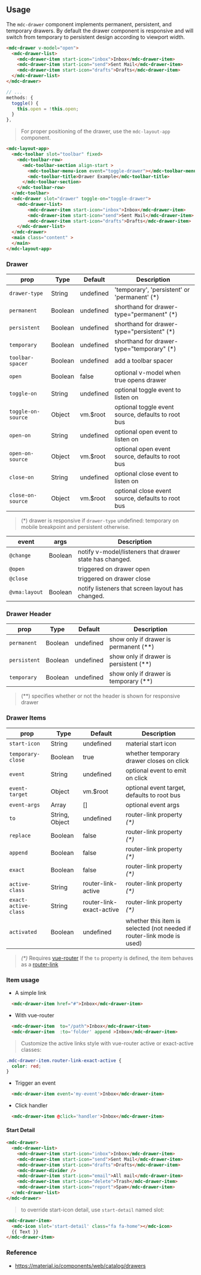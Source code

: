 ## Usage

The `mdc-drawer` component implements permanent, persistent, and temporary drawers.
By default the drawer component is responsive and will switch from temporary to persistent design according to viewport width.

```html
<mdc-drawer v-model="open">
  <mdc-drawer-list>
    <mdc-drawer-item start-icon="inbox">Inbox</mdc-drawer-item>
    <mdc-drawer-item start-icon="send">Sent Mail</mdc-drawer-item>
    <mdc-drawer-item start-icon="drafts">Drafts</mdc-drawer-item>
  </mdc-drawer-list>
</mdc-drawer>
```

```javascript
// ...
methods: {
  toggle() {
    this.open = !this.open;
  }
},
```

> For proper positioning of the drawer, use the `mdc-layout-app` component.

```html
<mdc-layout-app>
  <mdc-toolbar slot="toolbar" fixed>
    <mdc-toolbar-row>
      <mdc-toolbar-section align-start >
        <mdc-toolbar-menu-icon event="toggle-drawer"></mdc-toolbar-menu-icon>
        <mdc-toolbar-title>Drawer Example</mdc-toolbar-title>
      </mdc-toolbar-section>
    </mdc-toolbar-row>
  </mdc-toolbar>
  <mdc-drawer slot="drawer" toggle-on="toggle-drawer">
    <mdc-drawer-list>
        <mdc-drawer-item start-icon="inbox">Inbox</mdc-drawer-item>
        <mdc-drawer-item start-icon="send">Sent Mail</mdc-drawer-item>
        <mdc-drawer-item start-icon="drafts">Drafts</mdc-drawer-item>
    </mdc-drawer-list>
  </mdc-drawer>
  <main class="content" >
  </main>
</mdc-layout-app>
```

### Drawer

| prop               | Type    | Default   | Description                                        |
| ------------------ | ------- | --------- | -------------------------------------------------- |
| `drawer-type`      | String  | undefined | 'temporary', 'persistent' or 'permanent' (\*)      |
| `permanent`        | Boolean | undefined | shorthand for drawer-type="permanent" (\*)         |
| `persistent`       | Boolean | undefined | shorthand for drawer-type="persistent" (\*)        |
| `temporary`        | Boolean | undefined | shorthand for drawer-type="temporary" (\*)         |
| `toolbar-spacer`   | Boolean | undefined | add a toolbar spacer                               |
| `open`             | Boolean | false     | optional v-model when true opens drawer            |
| `toggle-on`        | String  | undefined | optional toggle event to listen on                 |
| `toggle-on-source` | Object  | vm.$root  | optional toggle event source, defaults to root bus |
| `open-on`          | String  | undefined | optional open event to listen on                   |
| `open-on-source`   | Object  | vm.$root  | optional open event source, defaults to root bus   |
| `close-on`         | String  | undefined | optional close event to listen on                  |
| `close-on-source`  | Object  | vm.$root  | optional close event source, defaults to root bus  |

> (\*) drawer is responsive if `drawer-type` undefined: temporary on mobile breakpoint and persistent otherwise.

| event         | args    | Description                                             |
| ------------- | ------- | ------------------------------------------------------- |
| `@change`     | Boolean | notify v-model/listeners that drawer state has changed. |
| `@open`       |         | triggered on drawer open                                |
| `@close`      |         | triggered on drawer close                               |
| `@vma:layout` | Boolean | notify listeners that screen layout has changed.        |

### Drawer Header

| prop         | Type    | Default   | Description                              |
| ------------ | ------- | --------- | ---------------------------------------- |
| `permanent`  | Boolean | undefined | show only if drawer is permanent (\*\*)  |
| `persistent` | Boolean | undefined | show only if drawer is persistent (\*\*) |
| `temporary`  | Boolean | undefined | show only if drawer is temporary (\*\*)  |

> (\*\*) specifies whether or not the header is shown for responsive drawer

### Drawer Items

| prop                 | Type           | Default                  | Description                                                            |
| -------------------- | -------------- | ------------------------ | ---------------------------------------------------------------------- |
| `start-icon`         | String         | undefined                | material start icon                                                    |
| `temporary-close`    | Boolean        | true                     | whether temporary drawer closes on click                               |
| `event`              | String         | undefined                | optional event to emit on click                                        |
| `event-target`       | Object         | vm.$root                 | optional event target, defaults to root bus                            |
| `event-args`         | Array          | []                       | optional event args                                                    |
| `to`                 | String, Object | undefined                | router-link property _(\*)_                                            |
| `replace`            | Boolean        | false                    | router-link property _(\*)_                                            |
| `append`             | Boolean        | false                    | router-link property _(\*)_                                            |
| `exact`              | Boolean        | false                    | router-link property _(\*)_                                            |
| `active-class`       | String         | router-link-active       | router-link property _(\*)_                                            |
| `exact-active-class` | String         | router-link-exact-active | router-link property _(\*)_                                            |
| `activated`          | Boolean        | undefined                | whether this item is selected (not needed if router-link mode is used) |

> _(\*)_ Requires [vue-router](https://router.vuejs.org)
> If the `to` property is defined, the item behaves as a
> [router-link](https://router.vuejs.org/en/api/router-link.html)

### Item usage

* A simple link

```html
  <mdc-drawer-item href="#">Inbox</mdc-drawer-item>
```

* With vue-router

```html
  <mdc-drawer-item  to="/path">Inbox</mdc-drawer-item>
  <mdc-drawer-item  :to='folder' append >Inbox</mdc-drawer-item>
```

> Customize the active links style with vue-router active or exact-active classes:

```css
.mdc-drawer-item.router-link-exact-active {
  color: red;
}
```

* Trigger an event

```html
  <mdc-drawer-item event='my-event'>Inbox</mdc-drawer-item>
```

* Click handler

```html
  <mdc-drawer-item @click='handler'>Inbox</mdc-drawer-item>
```

#### Start Detail

```html
<mdc-drawer>
  <mdc-drawer-list>
    <mdc-drawer-item start-icon="inbox">Inbox</mdc-drawer-item>
    <mdc-drawer-item start-icon="send">Sent Mail</mdc-drawer-item>
    <mdc-drawer-item start-icon="drafts">Drafts</mdc-drawer-item>
    <mdc-drawer-divider />
    <mdc-drawer-item start-icon="email">All mail</mdc-drawer-item>
    <mdc-drawer-item start-icon="delete">Trash</mdc-drawer-item>
    <mdc-drawer-item start-icon="report">Spam</mdc-drawer-item>
  </mdc-drawer-list>
</mdc-drawer>
```

> to override start-icon detail, use `start-detail` named slot:

```html
<mdc-drawer-item>
  <mdc-icon slot='start-detail' class="fa fa-home"></mdc-icon>
  {{ Text }}
</mdc-drawer-item>
```

### Reference

* <https://material.io/components/web/catalog/drawers>
